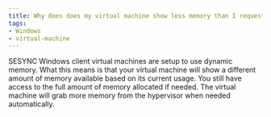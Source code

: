 ```yaml
---
title: Why does does my virtual machine show less memory than I requested?
tags:
- Windows
- virtual-machine
---
```



SESYNC Windows client virtual machines are setup to use dynamic memory. What this means is that your virtual machine will
show a different amount of memory available based on its current usage. You still have access to the full amount of memory
allocated if needed. The virtual machine will grab more memory from the hypervisor when needed automatically.
